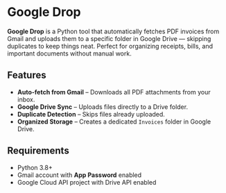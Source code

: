 # Google Drop

**Google Drop** is a Python tool that automatically fetches PDF invoices from Gmail and uploads them to a specific folder in Google Drive — skipping duplicates to keep things neat. Perfect for organizing receipts, bills, and important documents without manual work.

## Features
- **Auto-fetch from Gmail** – Downloads all PDF attachments from your inbox.  
- **Google Drive Sync** – Uploads files directly to a Drive folder.  
- **Duplicate Detection** – Skips files already uploaded.  
- **Organized Storage** – Creates a dedicated `Invoices` folder in Google Drive.  

## Requirements
- Python 3.8+  
- Gmail account with **App Password** enabled  
- Google Cloud API project with Drive API enabled  
